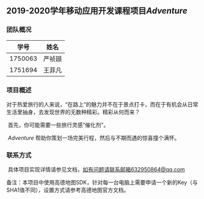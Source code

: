## 2019-2020学年移动应用开发课程项目*Adventure*
### 团队概况
| 学号    | 姓名   |
| ------- | ------ |
| 1750063 | 严祯颋 |
| 1751694 | 王菲凡 |



### 项目概述

​		对于热爱旅行的人来说，“在路上”的魅力并不在于景点打卡，而在于有机会从日常生活里抽身，去发现世界的无数种精彩。精彩从何而来？

​		首先，你可能需要一些旅行灵感“催化剂”。

​		*Adventure* 帮助你策划一场完美行程，然后与不期而遇的惊喜撞个满怀。



### 联系方式

​		具体项目实现详情请参见文档，如有问题请联系邮箱632950864@qq.com

​		备注：本项目中使用高德地图SDK，针对每一台电脑上需要申请一个新的Key（与SHA1值不同），设置方式请参考高德地图官方文档。